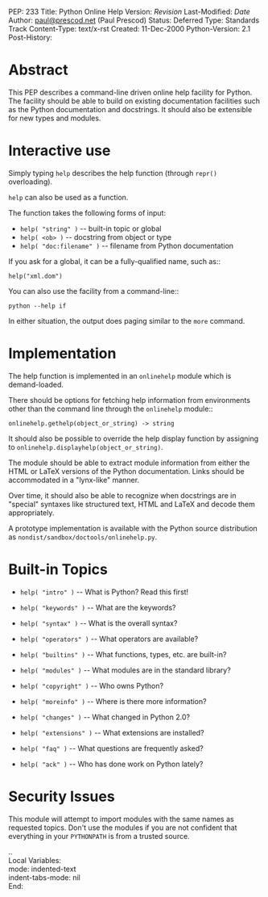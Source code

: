 PEP: 233
Title: Python Online Help
Version: $Revision$
Last-Modified: $Date$
Author: paul@prescod.net (Paul Prescod)
Status: Deferred
Type: Standards Track
Content-Type: text/x-rst
Created: 11-Dec-2000
Python-Version: 2.1
Post-History:


Abstract
========

This PEP describes a command-line driven online help facility for
Python.  The facility should be able to build on existing
documentation facilities such as the Python documentation and
docstrings.  It should also be extensible for new types and
modules.


Interactive use
===============

Simply typing ``help`` describes the help function (through ``repr()``
overloading).

``help`` can also be used as a function.

The function takes the following forms of input:

* ``help( "string" )`` -- built-in topic or global
* ``help( <ob> )`` -- docstring from object or type
* ``help( "doc:filename" )`` -- filename from Python documentation

If you ask for a global, it can be a fully-qualified name, such as::

    help("xml.dom")

You can also use the facility from a command-line::

    python --help if

In either situation, the output does paging similar to the ``more``
command.


Implementation
==============

The help function is implemented in an ``onlinehelp`` module which is
demand-loaded.

There should be options for fetching help information from
environments other than the command line through the ``onlinehelp``
module::

    onlinehelp.gethelp(object_or_string) -> string

It should also be possible to override the help display function
by assigning to ``onlinehelp.displayhelp(object_or_string)``.

The module should be able to extract module information from
either the HTML or LaTeX versions of the Python documentation.
Links should be accommodated in a "lynx-like" manner.

Over time, it should also be able to recognize when docstrings are
in "special" syntaxes like structured text, HTML and LaTeX and
decode them appropriately.

A prototype implementation is available with the Python source
distribution as ``nondist/sandbox/doctools/onlinehelp.py``.


Built-in Topics
===============

* ``help( "intro" )`` -- What is Python? Read this first!

* ``help( "keywords" )`` -- What are the keywords?

* ``help( "syntax" )`` -- What is the overall syntax?

* ``help( "operators" )`` -- What operators are available?

* ``help( "builtins" )`` -- What functions, types, etc. are built-in?

* ``help( "modules" )`` -- What modules are in the standard library?

* ``help( "copyright" )`` -- Who owns Python?

* ``help( "moreinfo" )`` -- Where is there more information?

* ``help( "changes" )`` -- What changed in Python 2.0?

* ``help( "extensions" )`` -- What extensions are installed?

* ``help( "faq" )`` -- What questions are frequently asked?

* ``help( "ack" )`` -- Who has done work on Python lately?


Security Issues
===============

This module will attempt to import modules with the same names as
requested topics.  Don't use the modules if you are not confident
that everything in your ``PYTHONPATH`` is from a trusted source.



..  
  Local Variables:  
  mode: indented-text  
  indent-tabs-mode: nil  
  End:  
